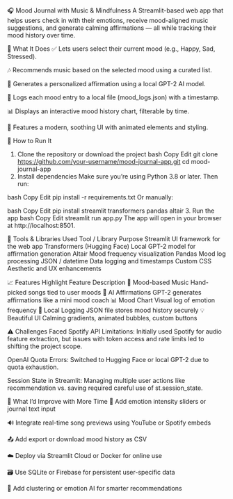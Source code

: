 🎧 Mood Journal with Music & Mindfulness
A Streamlit-based web app that helps users check in with their emotions, receive mood-aligned music suggestions, and generate calming affirmations — all while tracking their mood history over time.

📌 What It Does
✅ Lets users select their current mood (e.g., Happy, Sad, Stressed).

🎶 Recommends music based on the selected mood using a curated list.

🤖 Generates a personalized affirmation using a local GPT-2 AI model.

📝 Logs each mood entry to a local file (mood_logs.json) with a timestamp.

📊 Displays an interactive mood history chart, filterable by time.

🌈 Features a modern, soothing UI with animated elements and styling.

🚀 How to Run It
1. Clone the repository or download the project
bash
Copy
Edit
git clone https://github.com/your-username/mood-journal-app.git
cd mood-journal-app
2. Install dependencies
Make sure you’re using Python 3.8 or later. Then run:

bash
Copy
Edit
pip install -r requirements.txt
Or manually:

bash
Copy
Edit
pip install streamlit transformers pandas altair
3. Run the app
bash
Copy
Edit
streamlit run app.py
The app will open in your browser at http://localhost:8501.

🧰 Tools & Libraries Used
Tool / Library	Purpose
Streamlit	UI framework for the web app
Transformers (Hugging Face)	Local GPT-2 model for affirmation generation
Altair	Mood frequency visualization
Pandas	Mood log processing
JSON / datetime	Data logging and timestamps
Custom CSS	Aesthetic and UX enhancements

📈 Features Highlight
Feature	Description
🎵 Mood-based Music	Hand-picked songs tied to user moods
🧘 AI Affirmations	GPT-2 generates affirmations like a mini mood coach
📊 Mood Chart	Visual log of emotion frequency
💾 Local Logging	JSON file stores mood history securely
💡 Beautiful UI	Calming gradients, animated bubbles, custom buttons

⚠️ Challenges Faced
Spotify API Limitations: Initially used Spotify for audio feature extraction, but issues with token access and rate limits led to shifting the project scope.

OpenAI Quota Errors: Switched to Hugging Face or local GPT-2 due to quota exhaustion.

Session State in Streamlit: Managing multiple user actions like recommendation vs. saving required careful use of st.session_state.

🚀 What I’d Improve with More Time
🧠 Add emotion intensity sliders or journal text input

🔊 Integrate real-time song previews using YouTube or Spotify embeds

📤 Add export or download mood history as CSV

☁️ Deploy via Streamlit Cloud or Docker for online use

🗃️ Use SQLite or Firebase for persistent user-specific data

🎯 Add clustering or emotion AI for smarter recommendations